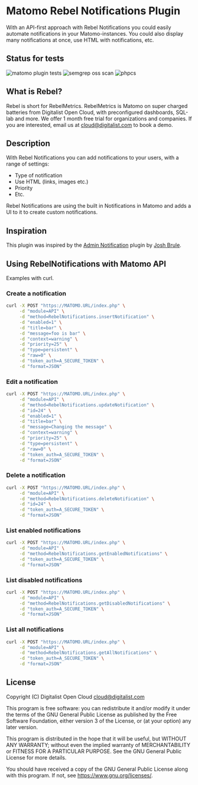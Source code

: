 # Matomo Rebel Notifications Plugin

With an API-first approach with Rebel Notifications you could easily automate notifications in your Matomo-instances. You could also display many notifications at once, use HTML with notifications, etc.

## Status for tests

![matomo plugin tests](https://github.com/Digitalist-Open-Cloud/Matomo-Plugin-RebelNotifications/actions/workflows/matomo.yaml/badge.svg) ![semgrep oss scan](https://github.com/Digitalist-Open-Cloud/Matomo-Plugin-RebelNotifications/actions/workflows/semgrep.yaml/badge.svg) ![phpcs](https://github.com/Digitalist-Open-Cloud/Matomo-Plugin-RebelNotifications/actions/workflows/phpcs.yaml/badge.svg)

## What is Rebel?

Rebel is short for RebelMetrics. RebelMetrics is Matomo on super charged batteries from Digitalist Open Cloud, with preconfigured dashboards, SQL-lab and more. We offer 1 month free trial for organizations and companies. If you are interested, email us at <cloud@digitalist.com> to book a demo.

## Description

With Rebel Notifications you can add notifications to your users, with a range of settings:

- Type of notification
- Use HTML (links, images etc.)
- Priority
- Etc.

Rebel Notifications are using the built in Notifications in Matomo and adds a UI to it to create custom notifications.

## Inspiration

This plugin was inspired by the [Admin Notification](https://plugins.matomo.org/AdminNotification) plugin by [Josh Brule](https://github.com/jbrule).

## Using RebelNotifications with Matomo API

Examples with curl.

### Create a notification

```sh
curl -X POST "https://MATOMO.URL/index.php" \
     -d "module=API" \
     -d "method=RebelNotifications.insertNotification" \
     -d "enabled=1" \
     -d "title=bar" \
     -d "message=foo is bar" \
     -d "context=warning" \
     -d "priority=25" \
     -d "type=persistent" \
     -d "raw=0" \
     -d "token_auth=A_SECURE_TOKEN" \
     -d "format=JSON"
```

### Edit a notification

```sh
curl -X POST "https://MATOMO.URL/index.php" \
     -d "module=API" \
     -d "method=RebelNotifications.updateNotification" \
     -d "id=24" \
     -d "enabled=1" \
     -d "title=bar" \
     -d "message=Changing the message" \
     -d "context=warning" \
     -d "priority=25" \
     -d "type=persistent" \
     -d "raw=0" \
     -d "token_auth=A_SECURE_TOKEN" \
     -d "format=JSON"
```

### Delete a notification

```sh
curl -X POST "https://MATOMO.URL/index.php" \
     -d "module=API" \
     -d "method=RebelNotifications.deleteNotification" \
     -d "id=24" \
     -d "token_auth=A_SECURE_TOKEN" \
     -d "format=JSON"
```

### List enabled notifications

```sh
curl -X POST "https://MATOMO.URL/index.php" \
     -d "module=API" \
     -d "method=RebelNotifications.getEnabledNotifications" \
     -d "token_auth=A_SECURE_TOKEN" \
     -d "format=JSON"
```

### List disabled notifications

```sh
curl -X POST "https://MATOMO.URL/index.php" \
     -d "module=API" \
     -d "method=RebelNotifications.getDisabledNotifications" \
     -d "token_auth=A_SECURE_TOKEN" \
     -d "format=JSON"
```

### List all notifications

```sh
curl -X POST "https://MATOMO.URL/index.php" \
     -d "module=API" \
     -d "method=RebelNotifications.getAllNotifications" \
     -d "token_auth=A_SECURE_TOKEN" \
     -d "format=JSON"
```

## License

Copyright (C) Digitalist Open Cloud <cloud@digitalist.com>

This program is free software: you can redistribute it and/or modify it under the terms of the GNU General Public License as published by the Free Software Foundation, either version 3 of the License, or (at your option) any later version.

This program is distributed in the hope that it will be useful, but WITHOUT ANY WARRANTY; without even the implied warranty of MERCHANTABILITY or FITNESS FOR A PARTICULAR PURPOSE.  See the GNU General Public License for more details.

You should have received a copy of the GNU General Public License along with this program.  If not, see <https://www.gnu.org/licenses/>.
